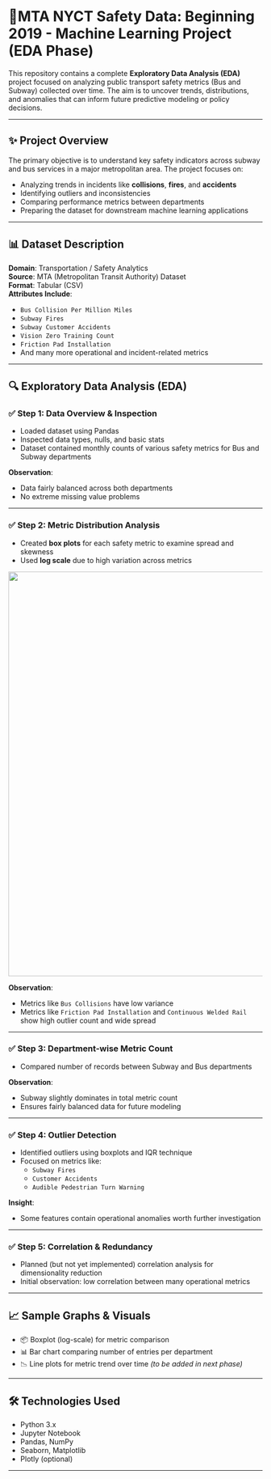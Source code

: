 # 🚆MTA NYCT Safety Data: Beginning 2019 - Machine Learning Project (EDA Phase)

This repository contains a complete **Exploratory Data Analysis (EDA)** project focused on analyzing public transport safety metrics (Bus and Subway) collected over time. The aim is to uncover trends, distributions, and anomalies that can inform future predictive modeling or policy decisions.

---

## ✨ Project Overview

The primary objective is to understand key safety indicators across subway and bus services in a major metropolitan area. The project focuses on:

- Analyzing trends in incidents like **collisions**, **fires**, and **accidents**
- Identifying outliers and inconsistencies
- Comparing performance metrics between departments
- Preparing the dataset for downstream machine learning applications

---

## 📊 Dataset Description

**Domain**: Transportation / Safety Analytics  
**Source**: MTA (Metropolitan Transit Authority) Dataset  
**Format**: Tabular (CSV)  
**Attributes Include**:
- `Bus Collision Per Million Miles`
- `Subway Fires`
- `Subway Customer Accidents`
- `Vision Zero Training Count`
- `Friction Pad Installation`
- And many more operational and incident-related metrics

---

## 🔍 Exploratory Data Analysis (EDA)

### ✅ Step 1: Data Overview & Inspection

- Loaded dataset using Pandas
- Inspected data types, nulls, and basic stats
- Dataset contained monthly counts of various safety metrics for Bus and Subway departments

**Observation**:
- Data fairly balanced across both departments
- No extreme missing value problems

---

### ✅ Step 2: Metric Distribution Analysis

- Created **box plots** for each safety metric to examine spread and skewness  
- Used **log scale** due to high variation across metrics  

<img src="C:\Users\RAJ LANDE\OneDrive\Desktop\download4.png" width="800"/>

**Observation**:
- Metrics like `Bus Collisions` have low variance
- Metrics like `Friction Pad Installation` and `Continuous Welded Rail` show high outlier count and wide spread

---

### ✅ Step 3: Department-wise Metric Count

- Compared number of records between Subway and Bus departments

**Observation**:
- Subway slightly dominates in total metric count
- Ensures fairly balanced data for future modeling

---

### ✅ Step 4: Outlier Detection

- Identified outliers using boxplots and IQR technique  
- Focused on metrics like:
  - `Subway Fires`
  - `Customer Accidents`
  - `Audible Pedestrian Turn Warning`

**Insight**:
- Some features contain operational anomalies worth further investigation

---

### ✅ Step 5: Correlation & Redundancy

- Planned (but not yet implemented) correlation analysis for dimensionality reduction
- Initial observation: low correlation between many operational metrics

---

## 📈 Sample Graphs & Visuals

- 📦 Boxplot (log-scale) for metric comparison  
- 📊 Bar chart comparing number of entries per department  
- 📉 Line plots for metric trend over time *(to be added in next phase)*

---

## 🛠️ Technologies Used

- Python 3.x
- Jupyter Notebook
- Pandas, NumPy
- Seaborn, Matplotlib
- Plotly (optional)

---

